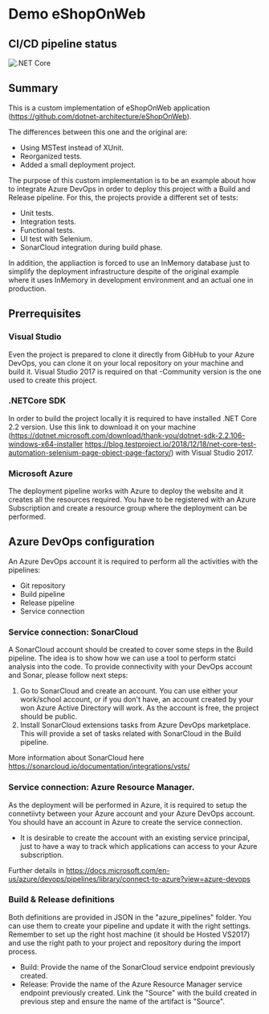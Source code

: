 # Demo eShopOnWeb

## CI/CD pipeline status
![.NET Core](https://github.com/khnumdev/demoEShop/workflows/.NET%20Core/badge.svg)

## Summary
This is a custom implementation of eShopOnWeb application (https://github.com/dotnet-architecture/eShopOnWeb).

The differences between this one and the original are:
- Using MSTest instead of XUnit.
- Reorganized tests.
- Added a small deployment project.

The purpose of this custom implementation is to be an example about how to integrate Azure DevOps in order to deploy this project with a Build and Release pipeline. For this, the projects provide a different set of tests:
- Unit tests.
- Integration tests.
- Functional tests.
- UI test with Selenium.
- SonarCloud integration during build phase.

In addition, the appliaction is forced to use an InMemory database just to simplify the deployment infrastructure despite of the original example where it uses InMemory in development environment and an actual one in production.

## Prerrequisites

### Visual Studio 
Even the project is prepared to clone it directly from GibHub to your Azure DevOps, you can clone it on your local repository on your machine and build it. Visual Studio 2017 is required on that -Community version is the one used to create this project.

### .NETCore SDK
In order to build the project locally it is required to have installed .NET Core 2.2 version. Use this link to download it on your machine (https://dotnet.microsoft.com/download/thank-you/dotnet-sdk-2.2.106-windows-x64-installer
https://blog.testproject.io/2018/12/18/net-core-test-automation-selenium-page-object-page-factory/) with Visual Studio 2017.

### Microsoft Azure
The deployment pipeline works with Azure to deploy the website and it creates all the resources required. You have to be registered with an Azure Subscription and create a resource group where the deployment can be performed.

## Azure DevOps configuration
An Azure DevOps account it is required to perform all the activities with the pipelines:
- Git repository
- Build pipeline
- Release pipeline
- Service connection

### Service connection: SonarCloud
A SonarCloud account should be created to cover some steps in the Build pipeline. The idea is to show how we can use a tool to perform statci analysis into the code. To provide connectivity with your DevOps account and Sonar, please follow next steps:
1. Go to SonarCloud and create an account. You can use either your work/school account, or if you don't have, an account created by your won Azure Active Directory will work. As the account is free, the project should be public.
2. Install SonarCloud extensions tasks from Azure DevOps marketplace. This will provide a set of tasks related with SonarCloud in the Build pipeline.

More information about SonarCloud here https://sonarcloud.io/documentation/integrations/vsts/

### Service connection: Azure Resource Manager.
As the deployment will be performed in Azure, it is required to setup the connetiivty between your Azure account and your Azure DevOps account. You should have an account in Azure to create the service connection.
- It is desirable to create the account with an existing service principal, just to have a way to track which applications can access to your Azure subscription.

Further details in https://docs.microsoft.com/en-us/azure/devops/pipelines/library/connect-to-azure?view=azure-devops

### Build & Release definitions
Both definitions are provided in JSON in the "azure_pipelines" folder. You can use them to create your pipeline and update it with the right settings. Remember to set up the right host machine (it should be Hosted VS2017) and use the right path to your project and repository during the import process.
- Build: Provide the name of the SonarCloud service endpoint previously created.
- Release: Provide the name of the Azure Resource Manager service endpoint previously created. Link the "Source" with the build created in previous step and ensure the name of the artifact is "Source".
